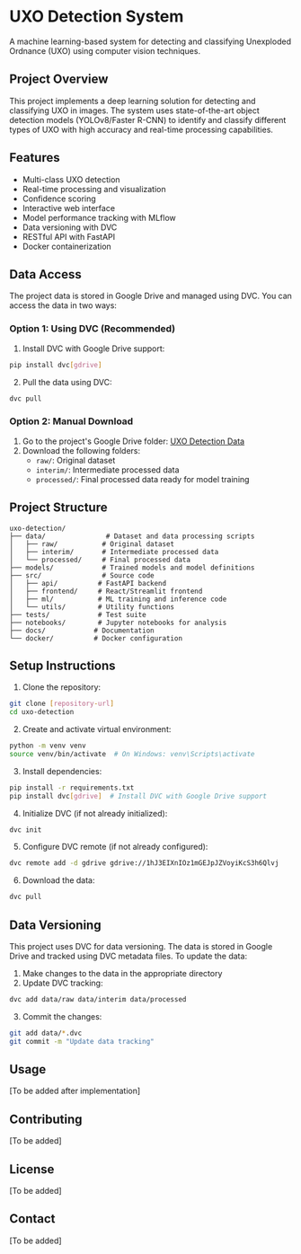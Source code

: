 # UXO Detection System

A machine learning-based system for detecting and classifying Unexploded Ordnance (UXO) using computer vision techniques.

## Project Overview

This project implements a deep learning solution for detecting and classifying UXO in images. The system uses state-of-the-art object detection models (YOLOv8/Faster R-CNN) to identify and classify different types of UXO with high accuracy and real-time processing capabilities.

## Features

- Multi-class UXO detection
- Real-time processing and visualization
- Confidence scoring
- Interactive web interface
- Model performance tracking with MLflow
- Data versioning with DVC
- RESTful API with FastAPI
- Docker containerization

## Data Access

The project data is stored in Google Drive and managed using DVC. You can access the data in two ways:

### Option 1: Using DVC (Recommended)
1. Install DVC with Google Drive support:
```bash
pip install dvc[gdrive]
```

2. Pull the data using DVC:
```bash
dvc pull
```

### Option 2: Manual Download
1. Go to the project's Google Drive folder: [UXO Detection Data](https://drive.google.com/drive/folders/1hJ3EIXnIOz1mGEJpJZVoyiKcS3h6Qlvj)
2. Download the following folders:
   - `raw/`: Original dataset
   - `interim/`: Intermediate processed data
   - `processed/`: Final processed data ready for model training

## Project Structure

```
uxo-detection/
├── data/               # Dataset and data processing scripts
│   ├── raw/           # Original dataset
│   ├── interim/       # Intermediate processed data
│   └── processed/     # Final processed data
├── models/            # Trained models and model definitions
├── src/               # Source code
│   ├── api/          # FastAPI backend
│   ├── frontend/     # React/Streamlit frontend
│   ├── ml/           # ML training and inference code
│   └── utils/        # Utility functions
├── tests/            # Test suite
├── notebooks/        # Jupyter notebooks for analysis
├── docs/            # Documentation
└── docker/          # Docker configuration
```

## Setup Instructions

1. Clone the repository:
```bash
git clone [repository-url]
cd uxo-detection
```

2. Create and activate virtual environment:
```bash
python -m venv venv
source venv/bin/activate  # On Windows: venv\Scripts\activate
```

3. Install dependencies:
```bash
pip install -r requirements.txt
pip install dvc[gdrive]  # Install DVC with Google Drive support
```

4. Initialize DVC (if not already initialized):
```bash
dvc init
```

5. Configure DVC remote (if not already configured):
```bash
dvc remote add -d gdrive gdrive://1hJ3EIXnIOz1mGEJpJZVoyiKcS3h6Qlvj
```

6. Download the data:
```bash
dvc pull
```

## Data Versioning

This project uses DVC for data versioning. The data is stored in Google Drive and tracked using DVC metadata files. To update the data:

1. Make changes to the data in the appropriate directory
2. Update DVC tracking:
```bash
dvc add data/raw data/interim data/processed
```
3. Commit the changes:
```bash
git add data/*.dvc
git commit -m "Update data tracking"
```

## Usage

[To be added after implementation]

## Contributing

[To be added]

## License

[To be added]

## Contact

[To be added] 